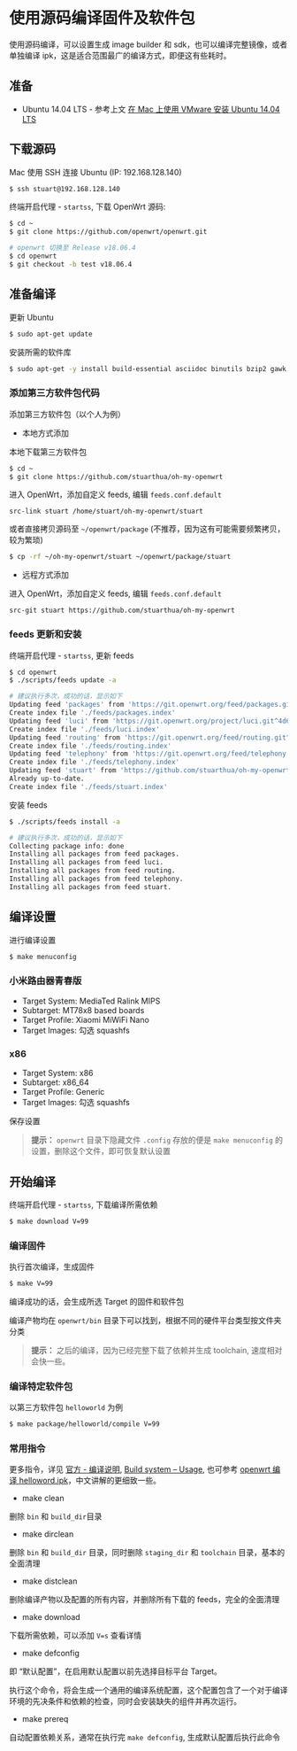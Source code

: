 # 使用源码编译固件及软件包

使用源码编译，可以设置生成 image builder 和 sdk，也可以编译完整镜像，或者单独编译 ipk，这是适合范围最广的编译方式，即便这有些耗时。

## 准备

* Ubuntu 14.04 LTS - 参考上文 [在 Mac 上使用 VMware 安装 Ubuntu 14.04 LTS](https://stuarthua.github.io/oh-my-openwrt/mac-vmware-install-ubuntu.html)

## 下载源码

Mac 使用 SSH 连接 Ubuntu (IP: 192.168.128.140)

```bash
$ ssh stuart@192.168.128.140
```

终端开启代理 - `startss`, 下载 OpenWrt 源码:

```bash
$ cd ~
$ git clone https://github.com/openwrt/openwrt.git

# openwrt 切换至 Release v18.06.4
$ cd openwrt
$ git checkout -b test v18.06.4
```

## 准备编译

更新 Ubuntu

```bash
$ sudo apt-get update
```

安装所需的软件库

```bash
$ sudo apt-get -y install build-essential asciidoc binutils bzip2 gawk gettext git libncurses5-dev libz-dev patch unzip zlib1g-dev lib32gcc1 libc6-dev-i386 subversion flex uglifyjs git-core gcc-multilib p7zip p7zip-full msmtp libssl-dev texinfo libglib2.0-dev xmlto qemu-utils upx libelf-dev autoconf automake libtool autopoint
```

### 添加第三方软件包代码

添加第三方软件包（以个人为例）

* 本地方式添加

本地下载第三方软件包

```bash
$ cd ~
$ git clone https://github.com/stuarthua/oh-my-openwrt
```

进入 OpenWrt，添加自定义 feeds, 编辑 `feeds.conf.default`

```
src-link stuart /home/stuart/oh-my-openwrt/stuart
```

或者直接拷贝源码至 `~/openwrt/package` (不推荐，因为这有可能需要频繁拷贝，较为繁琐)

```bash
$ cp -rf ~/oh-my-openwrt/stuart ~/openwrt/package/stuart
```

* 远程方式添加

进入 OpenWrt，添加自定义 feeds, 编辑 `feeds.conf.default`

```
src-git stuart https://github.com/stuarthua/oh-my-openwrt
```

### feeds 更新和安装

终端开启代理 - `startss`, 更新 feeds

```bash
$ cd openwrt
$ ./scripts/feeds update -a

# 建议执行多次，成功的话，显示如下
Updating feed 'packages' from 'https://git.openwrt.org/feed/packages.git^5779614d267732fc382c1684202543fdbd924b4c' ...
Create index file './feeds/packages.index'
Updating feed 'luci' from 'https://git.openwrt.org/project/luci.git^4d6d8bc5b0d7ee71c7b29b12e7e0c2e1e86cb268' ...
Create index file './feeds/luci.index'
Updating feed 'routing' from 'https://git.openwrt.org/feed/routing.git^bb156bf355b54236a52279522fabbec1e8dd7043' ...
Create index file './feeds/routing.index'
Updating feed 'telephony' from 'https://git.openwrt.org/feed/telephony.git^507eabe1b60458ceb1a535aec9d12c8be95706f0' ...
Create index file './feeds/telephony.index'
Updating feed 'stuart' from 'https://github.com/stuarthua/oh-my-openwrt' ...
Already up-to-date.
Create index file './feeds/stuart.index'
```

安装 feeds

```bash
$ ./scripts/feeds install -a

# 建议执行多次，成功的话，显示如下
Collecting package info: done
Installing all packages from feed packages.
Installing all packages from feed luci.
Installing all packages from feed routing.
Installing all packages from feed telephony.
Installing all packages from feed stuart.
```

## 编译设置

进行编译设置

```bash
$ make menuconfig
```

### 小米路由器青春版

* Target System: MediaTed Ralink MIPS
* Subtarget: MT78x8 based boards
* Target Profile: Xiaomi MiWiFi Nano
* Target Images: 勾选 squashfs

### x86

* Target System: x86
* Subtarget: x86_64
* Target Profile: Generic
* Target Images: 勾选 squashfs

保存设置

> **提示：** `openwrt` 目录下隐藏文件 `.config` 存放的便是 `make menuconfig` 的设置，删除这个文件，即可恢复默认设置

## 开始编译

终端开启代理 - `startss`, 下载编译所需依赖

```bash
$ make download V=99
```

### 编译固件

执行首次编译，生成固件

```bash
$ make V=99
```

编译成功的话，会生成所选 Target 的固件和软件包

编译产物均在 `openwrt/bin` 目录下可以找到，根据不同的硬件平台类型按文件夹分类

> **提示：** 之后的编译，因为已经完整下载了依赖并生成 toolchain, 速度相对会快一些。

### 编译特定软件包

以第三方软件包 `helloworld` 为例

```bash
$ make package/helloworld/compile V=99
```

### 常用指令

更多指令，详见 [官方 - 编译说明](https://openwrt.org/zh-cn/doc/howto/build), [Build system – Usage](https://openwrt.org/docs/guide-developer/build-system/use-buildsystem), 也可参考 [openwrt 编译 helloword.ipk](https://lixingcong.github.io/2016/05/03/openwrt-helloword/)，中文讲解的更细致一些。

* make clean

删除 `bin` 和 `build_dir`目录

* make dirclean

删除 `bin` 和 `build_dir` 目录，同时删除 `staging_dir` 和 `toolchain` 目录，基本的全面清理

* make distclean

删除编译产物以及配置的所有内容，并删除所有下载的 feeds，完全的全面清理

* make download

下载所需依赖，可以添加 `V=s` 查看详情

* make defconfig

即 “默认配置”，在启用默认配置以前先选择目标平台 Target。

执行这个命令，将会生成一个通用的编译系统配置，这个配置包含了一个对于编译环境的先决条件和依赖的检查，同时会安装缺失的组件并再次运行。

* make prereq

自动配置依赖关系，通常在执行完 `make defconfig`, 生成默认配置后执行此命令